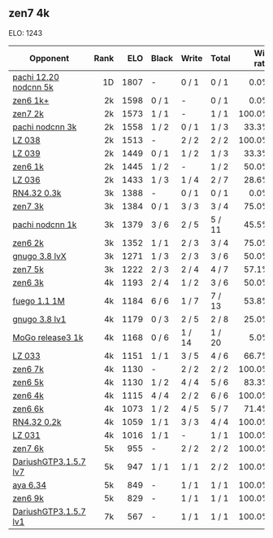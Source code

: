## zen7 4k ##

ELO: 1243

Opponent | Rank | ELO | Black | Write | Total | Win rate
---------|-----:|----:|-------|-------|-------|-------:
[pachi 12.20 nodcnn 5k](pachi%2012.20%20nodcnn%205k.md) | 1D | 1807 | - | 0 / 1 | 0 / 1 | 0.0%
[zen6 1k+](zen6%201k+.md) | 2k | 1598 | 0 / 1 | - | 0 / 1 | 0.0%
[zen7 2k](zen7%202k.md) | 2k | 1573 | 1 / 1 | - | 1 / 1 | 100.0%
[pachi nodcnn 3k](pachi%20nodcnn%203k.md) | 2k | 1558 | 1 / 2 | 0 / 1 | 1 / 3 | 33.3%
[LZ 038](LZ%20038.md) | 2k | 1513 | - | 2 / 2 | 2 / 2 | 100.0%
[LZ 039](LZ%20039.md) | 2k | 1449 | 0 / 1 | 1 / 2 | 1 / 3 | 33.3%
[zen6 1k](zen6%201k.md) | 2k | 1445 | 1 / 2 | - | 1 / 2 | 50.0%
[LZ 036](LZ%20036.md) | 2k | 1433 | 1 / 3 | 1 / 4 | 2 / 7 | 28.6%
[RN4.32 0.3k](RN4.32%200.3k.md) | 3k | 1388 | - | 0 / 1 | 0 / 1 | 0.0%
[zen7 3k](zen7%203k.md) | 3k | 1384 | 0 / 1 | 3 / 3 | 3 / 4 | 75.0%
[pachi nodcnn 1k](pachi%20nodcnn%201k.md) | 3k | 1379 | 3 / 6 | 2 / 5 | 5 / 11 | 45.5%
[zen6 2k](zen6%202k.md) | 3k | 1352 | 1 / 1 | 2 / 3 | 3 / 4 | 75.0%
[gnugo 3.8 lvX](gnugo%203.8%20lvX.md) | 3k | 1271 | 1 / 3 | 2 / 3 | 3 / 6 | 50.0%
[zen7 5k](zen7%205k.md) | 3k | 1222 | 2 / 3 | 2 / 4 | 4 / 7 | 57.1%
[zen6 3k](zen6%203k.md) | 4k | 1193 | 2 / 4 | 1 / 2 | 3 / 6 | 50.0%
[fuego 1.1 1M](fuego%201.1%201M.md) | 4k | 1184 | 6 / 6 | 1 / 7 | 7 / 13 | 53.8%
[gnugo 3.8 lv1](gnugo%203.8%20lv1.md) | 4k | 1179 | 0 / 3 | 2 / 5 | 2 / 8 | 25.0%
[MoGo release3 1k](MoGo%20release3%201k.md) | 4k | 1168 | 0 / 6 | 1 / 14 | 1 / 20 | 5.0%
[LZ 033](LZ%20033.md) | 4k | 1151 | 1 / 1 | 3 / 5 | 4 / 6 | 66.7%
[zen6 7k](zen6%207k.md) | 4k | 1130 | - | 2 / 2 | 2 / 2 | 100.0%
[zen6 5k](zen6%205k.md) | 4k | 1130 | 1 / 2 | 4 / 4 | 5 / 6 | 83.3%
[zen6 4k](zen6%204k.md) | 4k | 1115 | 4 / 4 | 2 / 2 | 6 / 6 | 100.0%
[zen6 6k](zen6%206k.md) | 4k | 1073 | 1 / 2 | 4 / 5 | 5 / 7 | 71.4%
[RN4.32 0.2k](RN4.32%200.2k.md) | 4k | 1059 | 1 / 1 | 3 / 3 | 4 / 4 | 100.0%
[LZ 031](LZ%20031.md) | 4k | 1016 | 1 / 1 | - | 1 / 1 | 100.0%
[zen7 6k](zen7%206k.md) | 5k | 955 | - | 2 / 2 | 2 / 2 | 100.0%
[DariushGTP3.1.5.7 lv7](DariushGTP3.1.5.7%20lv7.md) | 5k | 947 | 1 / 1 | 1 / 1 | 2 / 2 | 100.0%
[aya 6.34](aya%206.34.md) | 5k | 849 | - | 1 / 1 | 1 / 1 | 100.0%
[zen6 9k](zen6%209k.md) | 5k | 829 | - | 1 / 1 | 1 / 1 | 100.0%
[DariushGTP3.1.5.7 lv1](DariushGTP3.1.5.7%20lv1.md) | 7k | 567 | - | 1 / 1 | 1 / 1 | 100.0%
